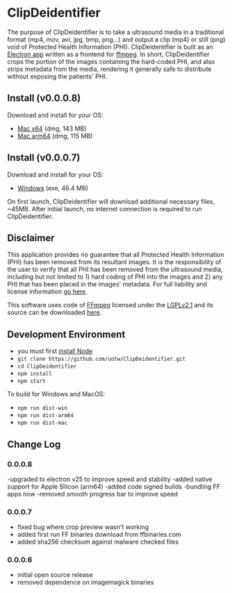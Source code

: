 # ClipDeidentifier
The purpose of ClipDeidentifier is to take a ultrasound media in a traditional format (mp4, mov, avi, jpg, bmp, png...) and output a clip (mp4) or still (png) void of Protected Health Information (PHI). ClipDeidentifier is built as an [Electron app](https://electronjs.org/) written as a frontend for [ffmpeg](https://www.ffmpeg.org/). In short, ClipDeidentifier crops the portion of the images containing the hard-coded PHI, and also strips metadata from the media, rendering it generally safe to distribute without exposing the patients' PHI.

## Install (v0.0.0.8)
Download and install for your OS:
- [Mac x64](https://d25ixnv6uinqzi.cloudfront.net/Anonymizer/CD.Installer.v0.8.x64.dmg) (dmg, 143 MB)
- [Mac arm64](https://d25ixnv6uinqzi.cloudfront.net/Anonymizer/CD.Installer.v0.8.arm64.dmg) (dmg, 115 MB)

## Install (v0.0.0.7)
Download and install for your OS:
- [Windows](https://d25ixnv6uinqzi.cloudfront.net/Anonymizer/CD.installer.0.0.0.7.exe) (exe, 46.4 MB)

On first launch, ClipDeidentifier will download additional necessary files, ~45MB. After initial launch, no internet connection is required to run ClipDeidentifier.


## Disclaimer
This application provides no guarantee that all Protected Health Information (PHI) has been removed from its resultant images. It is the responsibility of the user to verify that all PHI has been removed from the ultrasound media, including but not limited to 1) hard coding of PHI into the images and 2) any PHI that has been placed in the images' metadata. For full liability and license information [go here](https://github.com/uotw/ClipDeidentifier/blob/master/LICENSE.md). 

This software uses code of <a href=http://ffmpeg.org>FFmpeg</a> licensed under the <a href=http://www.gnu.org/licenses/old-licenses/lgpl-2.1.html>LGPLv2.1</a> and its source can be downloaded <a href=link_to_your_sources>here</a>.

## Development Environment
- you must first [install Node](https://nodejs.org/en/download/)
- `git clone https://github.com/uotw/ClipDeidentifier.git`
- `cd ClipDeidentifier`
- `npm install`
- `npm start`

To build for Windows and MacOS:
- `npm run dist-win`
- `npm run dist-arm64`
- `npm run dist-mac`

## Change Log
### 0.0.0.8
-upgraded to electron v25 to improve speed and stability
-added native support for Apple Silicon (arm64)
-added code signed builds
-bundling FF apps now
-removed smooth progress bar to improve speed

### 0.0.0.7
- fixed bug where crop preview wasn't working
- added first run FF binaries download from ffbinaries.com
- added sha256 checksum against malware checked files

### 0.0.0.6
- initial open source release
- removed dependence on imagemagick binaries